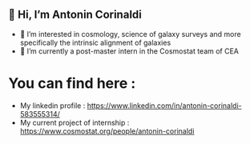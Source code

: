 ## 👋 Hi, I’m Antonin Corinaldi

- 👀 I’m interested in cosmology, science of galaxy surveys and more specifically the intrinsic alignment of galaxies
- 📗 I’m currently a post-master intern in the Cosmostat team of CEA


# You can find here :
- My linkedin profile : https://www.linkedin.com/in/antonin-corinaldi-583555314/
- My current project of internship : https://www.cosmostat.org/people/antonin-corinaldi

  
<!---
antonincorinaldi/antonincorinaldi is a ✨ special ✨ repository because its `README.md` (this file) appears on your GitHub profile.
You can click the Preview link to take a look at your changes.
--->
